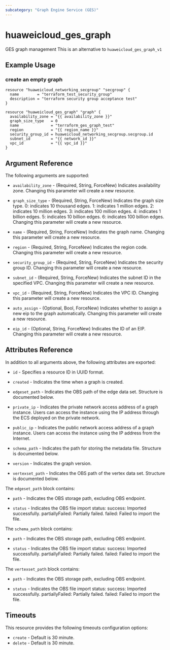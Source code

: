 ```yaml
---
subcategory: "Graph Engine Service (GES)"
---
```


# huaweicloud_ges_graph

GES graph management This is an alternative to `huaweicloud_ges_graph_v1`

## Example Usage

### create an empty graph

```hcl
resource "huaweicloud_networking_secgroup" "secgroup" {
  name        = "terraform_test_security_group"
  description = "terraform security group acceptance test"
}

resource "huaweicloud_ges_graph" "graph" {
  availability_zone = "{{ availability_zone }}"
  graph_size_type   = 0
  name              = "terraform_ges_graph_test"
  region            = "{{ region_name }}"
  security_group_id = huaweicloud_networking_secgroup.secgroup.id
  subnet_id         = "{{ network_id }}"
  vpc_id            = "{{ vpc_id }}"
}
```

## Argument Reference

The following arguments are supported:

* `availability_zone` - (Required, String, ForceNew) Indicates availability zone. Changing this parameter will create a
  new resource.

* `graph_size_type` - (Required, String, ForceNew) Indicates the graph size type. 0: indicates 10 thousand edges. 1:
  indicates 1 million edges. 2: indicates 10 million edges. 3:
  indicates 100 million edges. 4: indicates 1 billion edges. 5:
  indicates 10 billion edges. 6: indicates 100 billion edges. Changing this parameter will create a new resource.

* `name` - (Required, String, ForceNew) Indicates the graph name. Changing this parameter will create a new resource.

* `region` - (Required, String, ForceNew) Indicates the region code. Changing this parameter will create a new resource.

* `security_group_id` - (Required, String, ForceNew) Indicates the security group ID. Changing this parameter will
  create a new resource.

* `subnet_id` - (Required, String, ForceNew) Indicates the subnet ID in the specified VPC. Changing this parameter will
  create a new resource.

* `vpc_id` - (Required, String, ForceNew) Indicates the VPC ID. Changing this parameter will create a new resource.

* `auto_assign` - (Optional, Bool, ForceNew) Indicates whether to assign a new eip to the graph automatically. Changing
  this parameter will create a new resource.

* `eip_id` - (Optional, String, ForceNew) Indicates the ID of an EIP. Changing this parameter will create a new
  resource.

## Attributes Reference

In addition to all arguments above, the following attributes are exported:

* `id` - Specifies a resource ID in UUID format.

* `created` - Indicates the time when a graph is created.

* `edgeset_path` - Indicates the OBS path of the edge data set. Structure is documented below.

* `private_ip` - Indicates the private network access address of a graph instance. Users can access the instance using
  the IP address through the ECS deployed on the private network.

* `public_ip` - Indicates the public network access address of a graph instance. Users can access the instance using the
  IP address from the Internet.

* `schema_path` - Indicates the path for storing the metadata file. Structure is documented below.

* `version` - Indicates the graph version.

* `vertexset_path` - Indicates the OBS path of the vertex data set. Structure is documented below.

The `edgeset_path` block contains:

* `path` - Indicates the OBS storage path, excluding OBS endpoint.

* `status` - Indicates the OBS file import status:   success: Imported successfully. partiallyFailed: Partially failed.
  failed:
  Failed to import the file.

The `schema_path` block contains:

* `path` - Indicates the OBS storage path, excluding OBS endpoint.

* `status` - Indicates the OBS file import status:
  success: Imported successfully. partiallyFailed: Partially failed. failed: Failed to import the file.

The `vertexset_path` block contains:

* `path` - Indicates the OBS storage path, excluding OBS endpoint.

* `status` - Indicates the OBS file import status:
  success: Imported successfully. partiallyFailed: Partially failed. failed: Failed to import the file.

## Timeouts

This resource provides the following timeouts configuration options:

* `create` - Default is 30 minute.
* `delete` - Default is 30 minute.

